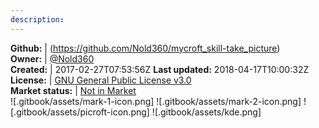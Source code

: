 ```yaml
---
description: 
---
```





**Github:** | (https://github.com/Nold360/mycroft_skill-take_picture)  
**Owner:** | [@Nold360](https://github.com/Nold360)  
**Created:** | 2017-02-27T07:53:56Z  **Last updated:** 2018-04-17T10:00:32Z  
**License:** | [GNU General Public License v3.0](https://api.github.com/licenses/gpl-3.0)  
**Market status:** | [Not in Market](https://market.mycroft.ai/skill/)  
 ![.gitbook/assets/mark-1-icon.png]  ![.gitbook/assets/mark-2-icon.png]  ![.gitbook/assets/picroft-icon.png]  ![.gitbook/assets/kde.png]  

